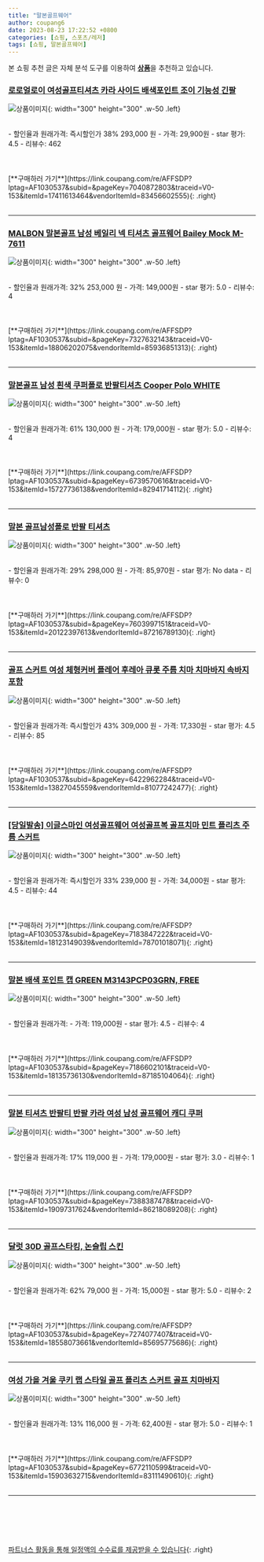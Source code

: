```yaml
---
title: "말본골프웨어"
author: coupang6
date: 2023-08-23 17:22:52 +0800
categories: [쇼핑, 스포츠/레저]
tags: [쇼핑, 말본골프웨어]
---
```


본 쇼핑 추천 글은 자체 분석 도구를 이용하여 [**상품**](https://link.coupang.com/a/bao1ui)을 추천하고 있습니다.

### [로로얼로이 여성골프티셔츠 카라 사이드 배색포인트 조이 기능성 긴팔](https://link.coupang.com/re/AFFSDP?lptag=AF1030537&subid=&pageKey=7040872803&traceid=V0-153&itemId=17411613464&vendorItemId=83456602555)

![상품이미지](https://thumbnail10.coupangcdn.com/thumbnails/remote/230x230ex/image/vendor_inventory/53ab/4bae217fdd3b855e941ac2bbf43302e18e4f8c95ea0f9af2731e29eef33c.jpeg){: width="300" height="300" .w-50 .left}


<br>
- 할인율과 원래가격: 즉시할인가 38%  293,000   원
- 가격: 29,900원
- star 평가: 4.5
- 리뷰수: 462
<br>
<br>
<br>
<br>
[**구매하러 가기**](https://link.coupang.com/re/AFFSDP?lptag=AF1030537&subid=&pageKey=7040872803&traceid=V0-153&itemId=17411613464&vendorItemId=83456602555){: .right}
<br>
<br>

---

### [MALBON 말본골프 남성 베일리 넥 티셔츠 골프웨어 Bailey Mock M-7611](https://link.coupang.com/re/AFFSDP?lptag=AF1030537&subid=&pageKey=7327632143&traceid=V0-153&itemId=18806202075&vendorItemId=85936851313)

![상품이미지](https://thumbnail9.coupangcdn.com/thumbnails/remote/230x230ex/image/vendor_inventory/9df8/7a3299c490d216bf26db16b39d48f06dcf910ac5d5fa8cfb661d028b2b88.jpg){: width="300" height="300" .w-50 .left}


<br>
- 할인율과 원래가격: 32%  253,000   원
- 가격: 149,000원
- star 평가: 5.0
- 리뷰수: 4
<br>
<br>
<br>
<br>
[**구매하러 가기**](https://link.coupang.com/re/AFFSDP?lptag=AF1030537&subid=&pageKey=7327632143&traceid=V0-153&itemId=18806202075&vendorItemId=85936851313){: .right}
<br>
<br>

---

### [말본골프 남성 흰색 쿠퍼폴로 반팔티셔츠 Cooper Polo WHITE](https://link.coupang.com/re/AFFSDP?lptag=AF1030537&subid=&pageKey=6739570616&traceid=V0-153&itemId=15727736138&vendorItemId=82941714112)

![상품이미지](https://thumbnail9.coupangcdn.com/thumbnails/remote/230x230ex/image/vendor_inventory/a4b2/ee3961c3755c4fd9edec3f87c5ac94a467a2aa200bba9f8f1a1c649344fc.jpg){: width="300" height="300" .w-50 .left}


<br>
- 할인율과 원래가격: 61%  130,000   원
- 가격: 179,000원
- star 평가: 5.0
- 리뷰수: 4
<br>
<br>
<br>
<br>
[**구매하러 가기**](https://link.coupang.com/re/AFFSDP?lptag=AF1030537&subid=&pageKey=6739570616&traceid=V0-153&itemId=15727736138&vendorItemId=82941714112){: .right}
<br>
<br>

---

### [말본 골프남성폴로 반팔 티셔츠](https://link.coupang.com/re/AFFSDP?lptag=AF1030537&subid=&pageKey=7603997151&traceid=V0-153&itemId=20122397613&vendorItemId=87216789130)

![상품이미지](https://thumbnail10.coupangcdn.com/thumbnails/remote/230x230ex/image/vendor_inventory/fa9c/7153fdfc73f1ad84dd1d0e5dc4f7e95def2b819ecdf0e29fb9442c177398.png){: width="300" height="300" .w-50 .left}


<br>
- 할인율과 원래가격: 29%  298,000   원
- 가격: 85,970원
- star 평가: No data
- 리뷰수: 0
<br>
<br>
<br>
<br>
[**구매하러 가기**](https://link.coupang.com/re/AFFSDP?lptag=AF1030537&subid=&pageKey=7603997151&traceid=V0-153&itemId=20122397613&vendorItemId=87216789130){: .right}
<br>
<br>

---

### [골프 스커트 여성 체형커버 플레어 후레아 큐롯 주름 치마 치마바지 속바지 포함](https://link.coupang.com/re/AFFSDP?lptag=AF1030537&subid=&pageKey=6422962284&traceid=V0-153&itemId=13827045559&vendorItemId=81077242477)

![상품이미지](https://thumbnail9.coupangcdn.com/thumbnails/remote/230x230ex/image/vendor_inventory/e65f/e39f8812d75803b5e5edbb9f6d63a500276e6afcc3c3fd04ea597795d416.jpg){: width="300" height="300" .w-50 .left}


<br>
- 할인율과 원래가격: 즉시할인가 43%  309,000   원
- 가격: 17,330원
- star 평가: 4.5
- 리뷰수: 85
<br>
<br>
<br>
<br>
[**구매하러 가기**](https://link.coupang.com/re/AFFSDP?lptag=AF1030537&subid=&pageKey=6422962284&traceid=V0-153&itemId=13827045559&vendorItemId=81077242477){: .right}
<br>
<br>

---

### [[당일발송] 이글스마인 여성골프웨어 여성골프복 골프치마 민트 플리츠 주름 스커트](https://link.coupang.com/re/AFFSDP?lptag=AF1030537&subid=&pageKey=7183847222&traceid=V0-153&itemId=18123149039&vendorItemId=78701018071)

![상품이미지](https://thumbnail6.coupangcdn.com/thumbnails/remote/230x230ex/image/vendor_inventory/adcc/7a3f039736e8d819869139fe0c283f7d9c4257fbed9d014340e365b55a2b.jpg){: width="300" height="300" .w-50 .left}


<br>
- 할인율과 원래가격: 즉시할인가 33%  239,000   원
- 가격: 34,000원
- star 평가: 4.5
- 리뷰수: 44
<br>
<br>
<br>
<br>
[**구매하러 가기**](https://link.coupang.com/re/AFFSDP?lptag=AF1030537&subid=&pageKey=7183847222&traceid=V0-153&itemId=18123149039&vendorItemId=78701018071){: .right}
<br>
<br>

---

### [말본 배색 포인트 캡 GREEN M3143PCP03GRN, FREE](https://link.coupang.com/re/AFFSDP?lptag=AF1030537&subid=&pageKey=7186602101&traceid=V0-153&itemId=18135736130&vendorItemId=87185104064)

![상품이미지](https://thumbnail6.coupangcdn.com/thumbnails/remote/230x230ex/image/vendor_inventory/06b0/77d40b2d1387f4192d627bf4504df0f11fd9b9de2609b6a2f6f29aab693e.jpg){: width="300" height="300" .w-50 .left}


<br>
- 할인율과 원래가격: 
- 가격: 119,000원
- star 평가: 4.5
- 리뷰수: 4
<br>
<br>
<br>
<br>
[**구매하러 가기**](https://link.coupang.com/re/AFFSDP?lptag=AF1030537&subid=&pageKey=7186602101&traceid=V0-153&itemId=18135736130&vendorItemId=87185104064){: .right}
<br>
<br>

---

### [말본 티셔츠 반팔티 반팔 카라 여성 남성 골프웨어 캐디 쿠퍼](https://link.coupang.com/re/AFFSDP?lptag=AF1030537&subid=&pageKey=7388387478&traceid=V0-153&itemId=19097317624&vendorItemId=86218089208)

![상품이미지](https://thumbnail7.coupangcdn.com/thumbnails/remote/230x230ex/image/vendor_inventory/f167/7c27670f94462de661ae458af23803d19535e0b254281ecaaab1487031f6.jpeg){: width="300" height="300" .w-50 .left}


<br>
- 할인율과 원래가격: 17%  119,000   원
- 가격: 179,000원
- star 평가: 3.0
- 리뷰수: 1
<br>
<br>
<br>
<br>
[**구매하러 가기**](https://link.coupang.com/re/AFFSDP?lptag=AF1030537&subid=&pageKey=7388387478&traceid=V0-153&itemId=19097317624&vendorItemId=86218089208){: .right}
<br>
<br>

---

### [달럿 30D 골프스타킹, 논슬립 스킨](https://link.coupang.com/re/AFFSDP?lptag=AF1030537&subid=&pageKey=7274077407&traceid=V0-153&itemId=18558073661&vendorItemId=85695775686)

![상품이미지](https://thumbnail7.coupangcdn.com/thumbnails/remote/230x230ex/image/retail/images/1613606328203886-7203ec24-1da0-4f19-b7d5-25c774c9f245.jpg){: width="300" height="300" .w-50 .left}


<br>
- 할인율과 원래가격: 62%  79,000   원
- 가격: 15,000원
- star 평가: 5.0
- 리뷰수: 2
<br>
<br>
<br>
<br>
[**구매하러 가기**](https://link.coupang.com/re/AFFSDP?lptag=AF1030537&subid=&pageKey=7274077407&traceid=V0-153&itemId=18558073661&vendorItemId=85695775686){: .right}
<br>
<br>

---

### [여성 가을 겨울 쿠키 랩 스타일 골프 플리츠 스커트 골프 치마바지](https://link.coupang.com/re/AFFSDP?lptag=AF1030537&subid=&pageKey=6772110599&traceid=V0-153&itemId=15903632715&vendorItemId=83111490610)

![상품이미지](https://thumbnail7.coupangcdn.com/thumbnails/remote/230x230ex/image/vendor_inventory/0869/1e078c13a598c1aad90496eea671082f9947fc25c8ff1a28fe9d54aa055a.jpg){: width="300" height="300" .w-50 .left}


<br>
- 할인율과 원래가격: 13%  116,000   원
- 가격: 62,400원
- star 평가: 5.0
- 리뷰수: 1
<br>
<br>
<br>
<br>
[**구매하러 가기**](https://link.coupang.com/re/AFFSDP?lptag=AF1030537&subid=&pageKey=6772110599&traceid=V0-153&itemId=15903632715&vendorItemId=83111490610){: .right}
<br>
<br>

---
<br><br><br><br><br> [파트너스 활동을 통해 일정액의 수수료를 제공받을 수 있습니다](https://link.coupang.com/a/bao1ui){: .right}